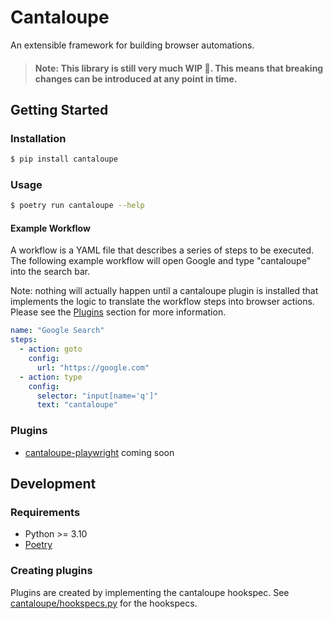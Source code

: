 # Cantaloupe

An extensible framework for building browser automations.

> #### Note: This library is still very much WIP 🧪. This means that breaking changes can be introduced at any point in time.

## Getting Started

### Installation

```bash
$ pip install cantaloupe
```

### Usage

```bash
$ poetry run cantaloupe --help
```

#### Example Workflow

A workflow is a YAML file that describes a series of steps to be executed.
The following example workflow will open Google and type "cantaloupe" into the search bar.

Note: nothing will actually happen until a cantaloupe plugin is installed that implements the logic to translate the
workflow steps into browser actions.
Please see the [Plugins](#plugins) section for more information.

```yaml
name: "Google Search"
steps:
  - action: goto
    config:
      url: "https://google.com"
  - action: type
    config:
      selector: "input[name='q']"
      text: "cantaloupe"
```

### Plugins

* [cantaloupe-playwright](#plugins) coming soon

## Development

### Requirements

* Python >= 3.10
* [Poetry](https://python-poetry.org/docs/#installation)

### Creating plugins

Plugins are created by implementing the cantaloupe hookspec.
See [cantaloupe/hookspecs.py](src/cantaloupe/hookspecs.py) for the hookspecs.
